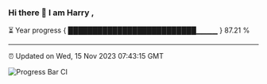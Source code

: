### Hi there 👋 I am Harry , 

⏳ Year progress { ██████████████████████████▁▁▁▁ } 87.21 %

---

⏰ Updated on Wed, 15 Nov 2023 07:43:15 GMT

![Progress Bar CI](https://github.com/duykhang68/duykhang68/workflows/Progress%20Bar%20CI/badge.svg)
